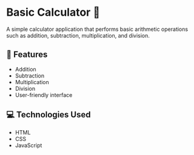 # Basic Calculator 🧮

A simple calculator application that performs basic arithmetic operations such as addition, subtraction, multiplication, and division.

## 🚀 Features

- Addition
- Subtraction
- Multiplication
- Division
- User-friendly interface

## 💻 Technologies Used

- HTML
- CSS
- JavaScript
